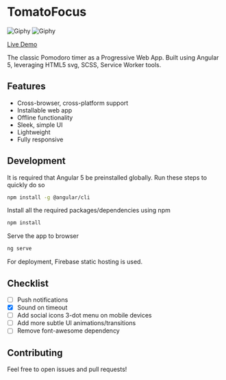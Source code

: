 # TomatoFocus

![Giphy](https://media.giphy.com/media/xT9DgwUXOw4OMBWG9G/giphy.gif)
![Giphy](https://media.giphy.com/media/xT9DgihbOAXADxLAKk/giphy.gif)

[Live Demo](http://tomato-focus.firebaseapp.com/)

The classic Pomodoro timer as a Progressive Web App. Built using Angular 5, leveraging HTML5 svg, SCSS, Service Worker tools.

## Features

* Cross-browser, cross-platform support
* Installable web app
* Offline functionality
* Sleek, simple UI
* Lightweight
* Fully responsive

## Development

It is required that Angular 5 be preinstalled globally. Run these steps to quickly do so

```bash
npm install -g @angular/cli
```
Install all the required packages/dependencies using npm

```bash
npm install
```

Serve the app to browser
```bash
ng serve
```

For deployment, Firebase static hosting is used.

## Checklist

- [ ] Push notifications
- [x] Sound on timeout
- [ ] Add social icons 3-dot menu on mobile devices
- [ ] Add more subtle UI animations/transitions
- [ ] Remove font-awesome dependency

## Contributing

Feel free to open issues and pull requests!
